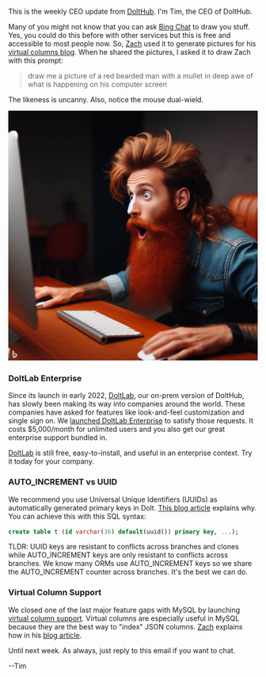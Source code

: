 This is the weekly CEO update from [DoltHub](https://www.dolthub.com/). I'm Tim, the CEO of DoltHub. 

Many of you might not know that you can ask [Bing Chat](https://www.bing.com/search?form=MY0291&OCID=MY0291&q=Bing+AI&showconv=1) to draw you stuff. Yes, you could do this before with other services but this is free and accessible to most people now. So, [Zach](https://www.doltub.com/team#zach) used it to generate pictures for his [virtual columns blog](https://www.dolthub.com/blog/2023-11-03-virtual-columns/). When he shared the pictures, I asked it to draw Zach with this prompt:

> draw me a picture of a red bearded man with a mullet in deep awe of what is happening on his computer screen

The likeness is uncanny. Also, notice the mouse dual-wield.

![Zach](../images/zach-dall-e.png)

### DoltLab Enterprise

Since its launch in early 2022, [DoltLab](https://docs.dolthub.com/products/doltlab), our on-prem version of DoltHub, has slowly been making its way into companies around the world. These companies have asked for features like look-and-feel customization and single sign on. We [launched DoltLab Enterprise](https://www.dolthub.com/blog/2023-10-30-announcing-doltlab-enterprise/) to satisfy those requests. It costs $5,000/month for unlimited users and you also get our great enterprise support bundled in.

[DoltLab](https://docs.dolthub.com/products/doltlab) is still free, easy-to-install, and useful in an enterprise context. Try it today for your company.

### AUTO_INCREMENT vs UUID

We recommend you use Universal Unique Identifiers (UUIDs) as automatically generated primary keys in Dolt. [This blog article](https://www.dolthub.com/blog/2023-10-27-uuid-keys/) explains why. You can achieve this with this SQL syntax:

```sql
create table t (id varchar(36) default(uuid()) primary key, ...);
```

TLDR: UUID keys are resistant to conflicts across branches and clones while AUTO_INCREMENT keys are only resistant to conflicts across branches. We know many ORMs use AUTO_INCREMENT keys so we share the AUTO_INCREMENT counter across branches. It's the best we can do.

### Virtual Column Support

We closed one of the last major feature gaps with MySQL by launching [virtual column support](https://www.dolthub.com/blog/2023-11-03-virtual-columns/). Virtual columns are especially useful in MySQL because they are the best way to "index" JSON columns. [Zach](https://www.doltub.com/team#zach) explains how in his [blog article](https://www.dolthub.com/blog/2023-11-03-virtual-columns/).

Until next week. As always, just reply to this email if you want to chat.

--Tim
